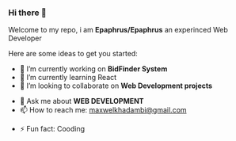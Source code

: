 ### Hi there 👋


Welcome to my repo, i am  **Epaphrus/Epaphrus** an experinced Web Developer <!-- is a ✨ _special_ ✨ repository because its `README.md` (this file) appears on your GitHub profile.  -->

Here are some ideas to get you started:

- 🔭 I’m currently working on **BidFinder System**
- 🌱 I’m currently learning React
- 👯 I’m looking to collaborate on **Web Development projects**
<!-- - 🤔 I’m looking for help with ... -->
- 💬 Ask me about **WEB DEVELOPMENT**
- 📫 How to reach me: maxwelkhadambi@gmail.com
<!-- - 😄 Pronouns: ... -->
- ⚡ Fun fact: Cooding

